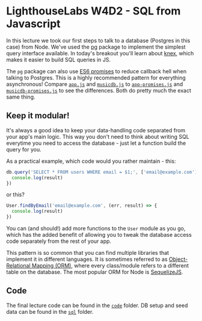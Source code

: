 # LighthouseLabs W4D2 - SQL from Javascript

In this lecture we took our first steps to talk to a database (Postgres in this
case) from Node. We've used the [pg](https://www.npmjs.com/package/pg) package
to implement the simplest query interface available. In today's breakout you'll
learn about [knex](https://www.npmjs.com/package/knex), which makes it easier to
build SQL queries in JS.

The `pg` package can also use [ES6
promises](http://www.datchley.name/es6-promises/) to reduce callback hell when
talking to Postgres. This is a highly recommended pattern for everything
asynchronous! Compare [`app.js`](code/app.js) and [`musicdb.js`](code/musicdb.js) to
[`app-promises.js`](code/app-promises.js) and [`musicdb-promises.js`](code/musicdb-promises.js) to see the differences. Both
do pretty much the exact same thing.

## Keep it modular!

It's always a good idea to keep your data-handling code separated from your app's main logic. This way you don't need to think about writing SQL everytime you need to access the database - just let a function build the query for you.

As a practical example, which code would you rather maintain - this:
```js
db.query('SELECT * FROM users WHERE email = $1;', ['email@example.com'], (err, result) => {
  console.log(result)
})
```

or this?
```js
User.findByEmail('email@example.com', (err, result) => {
  console.log(result)
})
```

You can (and should!) add more functions to the `User` module as you go, which has the added benefit of allowing you to tweak the database access code separately from the rest of your app.

This pattern is so common that you can find multiple libraries that implement it in different languages. It is sometimes referred to as [Object-Relational Mapping (ORM)](https://en.wikipedia.org/wiki/Object-relational_mapping), where every class/module refers to a different table on the database. The most popular ORM for Node is [SequelizeJS](http://docs.sequelizejs.com/).

## Code

The final lecture code can be found in the [`code`](code/) folder. DB setup and
seed data can be found in the [`sql`](sql/) folder.
